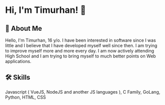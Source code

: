 
# Hi, I'm Timurhan! 👋


## 🚀 About Me
Hello, I'm Timurhan, 16 y/o. I have been interested in software since I was little and I believe that I have developed myself well since then. I am trying to improve myself more and more every day. I am now actively attending High School and I am trying to bring myself to much better points on Web applications.
## 🛠 Skills
Javascript ( VueJS, NodeJS and another JS languages ), C Family, GoLang, Python, HTML, CSS

